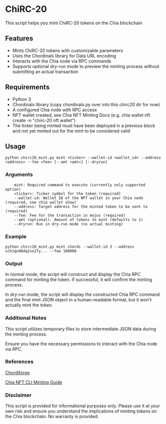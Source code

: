 # ChiRC-20

This script helps you mint ChiRC-20 tokens on the Chia blockchain

## Features

- Mints ChiRC-20 tokens with customizable parameters
- Uses the Chordinals library for Data URL encoding
- Interacts with the Chia node via RPC commands
- Supports optional dry-run mode to preview the minting process without submitting an actual transaction

## Requirements

- Python 3
- Chordinals library (copy chordinals.py over into this chirc20 dir for now)
- A configured Chia node with RPC access
- NFT wallet created, see Chia NFT Minting Docs (e.g. chia wallet nft create -n "chirc-20 nft wallet")
- The ticker being minted must have been deployed in a previous block and not yet minted out for the mint to be considered valid

## Usage

```
python chirc20_mint.py mint <ticker> --wallet-id <wallet_id> --address <address> --fee <fee> [--amt <amt>] [--dryrun]
```

### Arguments

```
    mint: Required command to execute (currently only supported option)
    <ticker>: Ticker symbol for the token (required)
    --wallet-id: Wallet ID of the NFT wallet in your Chia node (required, see chia wallet show)
    --address: Target address for the minted token to be sent to (required)
    --fee: Fee for the transaction in mojos (required)
    --amt (optional): Amount of tokens to mint (defaults to 1)
    --dryrun: Run in dry-run mode (no actual minting)
```

### Example

```
python chirc20_mint.py mint chordi --wallet-id 3 --address xch1qn98dq2xn27y... --fee 100000
```

### Output

In normal mode, the script will construct and display the Chia RPC command for minting the token. If successful, it will confirm the minting process.

In dry-run mode, the script will display the constructed Chia RPC command and the final mint JSON object in a human-readable format, but it won't actually mint the token.

### Additional Notes

This script utilizes temporary files to store intermediate JSON data during the minting process.

Ensure you have the necessary permissions to interact with the Chia node via RPC.

### References

[Chordiforge](https://www.chordiforge.com/)

[Chia NFT CLI Minting Guide](https://docs.chia.net/guides/nft-cli/)

### Disclaimer

This script is provided for informational purposes only. Please use it at your own risk and ensure you understand the implications of minting tokens on the Chia blockchain.
No warranty is provided.
